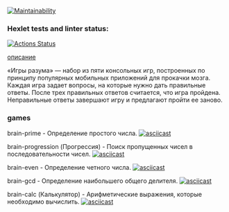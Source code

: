 [![Maintainability](https://api.codeclimate.com/v1/badges/ecf726861979b5957a51/maintainability)](https://codeclimate.com/github/fatfry/python-project-49/maintainability)
### Hexlet tests and linter status:
[![Actions Status](https://github.com/fatfry/python-project-49/workflows/hexlet-check/badge.svg)](https://github.com/fatfry/python-project-49/actions)


[описание](#games)

«Игры разума» — набор из пяти консольных игр, построенных по принципу популярных мобильных приложений для прокачки мозга. Каждая игра задает вопросы, на которые нужно дать правильные ответы. После трех правильных ответов считается, что игра пройдена. Неправильные ответы завершают игру и предлагают пройти ее заново.

### games


brain-prime - Определение простого числа.
[![asciicast](https://asciinema.org/a/593880.svg)](https://asciinema.org/a/593880)

brain-progression (Прогрессия) - Поиск пропущенных чисел в последовательности чисел.
[![asciicast](https://asciinema.org/a/H99sbCHgwZTDy7FCyqPDXl5M3.svg)](https://asciinema.org/a/H99sbCHgwZTDy7FCyqPDXl5M3)

brain-even - Определение четного числа.
[![asciicast](https://asciinema.org/a/fNJYtdUKOG5WuCrKyfd6Q1Tnz.svg)](https://asciinema.org/a/fNJYtdUKOG5WuCrKyfd6Q1Tnz)

brain-gcd - Определение наибольшего общего делителя.
[![asciicast](https://asciinema.org/a/9IjusJ2knzmHQa9IncTtW0Yw6.svg)](https://asciinema.org/a/9IjusJ2knzmHQa9IncTtW0Yw6)

brain-calc (Калькулятор) - Арифметические выражения, которые необходимо вычислить.
[![asciicast](https://asciinema.org/a/RusVOVB9bV1FhoCy16G7XUcqc.svg)](https://asciinema.org/a/RusVOVB9bV1FhoCy16G7XUcqc)



